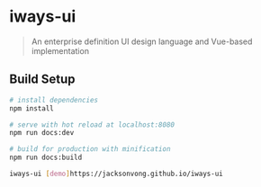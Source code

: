 # iways-ui

> An enterprise definition UI design language and Vue-based implementation

## Build Setup

``` bash
# install dependencies
npm install

# serve with hot reload at localhost:8080
npm run docs:dev

# build for production with minification
npm run docs:build

iways-ui [demo]https://jacksonvong.github.io/iways-ui
